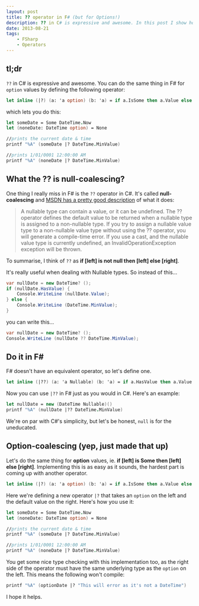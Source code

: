 ```yaml
---
layout: post
title: ?? operator in F# (but for Options!)
description: ?? in C# is expressive and awesome. In this post I show how you can do the same thing in F#, but for Options as well.
date: 2013-08-21
tags:
	- FSharp
	- Operators
---
```

## tl;dr

`??` in C# is expressive and awesome. You can do the same thing in F# for `option` values by defining the following operator:
``` fsharp
let inline (|?) (a: 'a option) (b: 'a) = if a.IsSome then a.Value else b
```
which lets you do this:
``` fsharp
let someDate = Some DateTime.Now
let (noneDate: DateTime option) = None

//prints the current date & time
printf "%A" (someDate |? DateTime.MinValue)

//prints 1/01/0001 12:00:00 AM
printf "%A" (noneDate |? DateTime.MinValue)
```

## What the ?? is null-coalescing?

One thing I really miss in F# is the `??` operator in C#. It's called **null-coalescing** and [MSDN has a pretty good description](http://msdn.microsoft.com/en-us/library/ms173224.aspx) of what it does:

> A nullable type can contain a value, or it can be undefined. The ?? operator defines the default value to be returned when a nullable type is assigned to a non-nullable type. If you try to assign a nullable value type to a non-nullable value type without using the ?? operator, you will generate a compile-time error. If you use a cast, and the nullable value type is currently undefined, an InvalidOperationException exception will be thrown.

To summarise, I think of `??` as **if [left] is not null then [left] else [right]**.

It's really useful when dealing with Nullable types. So instead of this...
``` csharp
var nullDate = new DateTime? ();
if (nullDate.HasValue) {
	Console.WriteLine (nullDate.Value);
} else {
	Console.WriteLine (DateTime.MinValue);
}
```
you can write this...
``` csharp
var nullDate = new DateTime? ();
Console.WriteLine (nullDate ?? DateTime.MinValue);
```
## Do it in F\# ##
F# doesn't have an equivalent operator, so let's define one.
``` fsharp
let inline (|??) (a: 'a Nullable) (b: 'a) = if a.HasValue then a.Value else b
```
Now you can use `|??` in F# just as you would in C#. Here's an example:
``` fsharp
let nullDate = new (DateTime Nullable)()
printf "%A" (nullDate |?? DateTime.MinValue)
```
We're on par with C#'s simplicity, but let's be honest, `null` is for the uneducated.

## Option-coalescing (yep, just made that up)
Let's do the same thing for **option** values, ie. **if [left] is Some then [left] else [right]**. Implementing this is as easy as it sounds, the hardest part is coming up with another operator.
``` fsharp
let inline (|?) (a: 'a option) (b: 'a) = if a.IsSome then a.Value else b
```
Here we're defining a new operator `|?` that takes an `option` on the left and the default value on the right. Here's how you use it:
``` fsharp
let someDate = Some DateTime.Now
let (noneDate: DateTime option) = None

//prints the current date & time
printf "%A" (someDate |? DateTime.MinValue)

//prints 1/01/0001 12:00:00 AM
printf "%A" (noneDate |? DateTime.MinValue)
```
You get some nice type checking with this implementation too, as the right side of the operator must have the same underlying type as the `option` on the left. This means the following won't compile:
``` fsharp
printf "%A" (optionDate |? "This will error as it's not a DateTime")
```
I hope it helps.